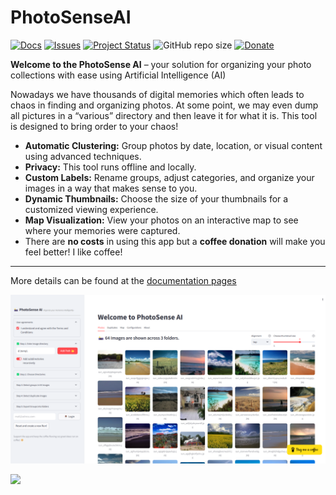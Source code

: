 # PhotoSenseAI

[![Docs](https://img.shields.io/badge/Sphinx-Docs-Green)](https://erdogant.github.io/PhotoSenseAI/)
[![Issues](https://img.shields.io/github/issues/erdogant/PhotoSenseAI.svg)](https://github.com/erdogant/PhotoSenseAI/issues)
[![Project Status](http://www.repostatus.org/badges/latest/active.svg)](http://www.repostatus.org/#active)
![GitHub repo size](https://img.shields.io/github/repo-size/erdogant/PhotoSenseAI)
[![Donate](https://img.shields.io/badge/Support%20this%20project-grey.svg?logo=github%20sponsors)](https://erdogant.github.io/PhotoSenseAI/pages/html/Documentation.html#)




**Welcome to the PhotoSense AI** – your solution for organizing your photo collections with ease using Artificial Intelligence (AI)

Nowadays we have thousands of digital memories which often leads to chaos in finding and organizing photos. At some point, we may even dump all pictures in a “various” directory and then leave it for what it is. This tool is designed to bring order to your chaos!

* **Automatic Clustering:** Group photos by date, location, or visual content using advanced techniques.
* **Privacy:** This tool runs offline and locally.
* **Custom Labels:** Rename groups, adjust categories, and organize your images in a way that makes sense to you.
* **Dynamic Thumbnails:** Choose the size of your thumbnails for a customized viewing experience.
* **Map Visualization:** View your photos on an interactive map to see where your memories were captured.
* There are **no costs** in using this app but a **coffee donation** will make you feel better! I like coffee!


---
More details can be found at the [documentation pages](https://erdogant.github.io/PhotoSenseAI/pages/html/index.html)

![PhotoSense Main](https://github.com/erdogant/PhotoSenseAI/blob/main/docs/figs/photosense_main.png)


<a href="https://www.buymeacoffee.com/erdogant"><img src="https://img.buymeacoffee.com/button-api/?text=Buy me a coffee&emoji=&slug=erdogant&button_colour=FFDD00&font_colour=000000&font_family=Cookie&outline_colour=000000&coffee_colour=ffffff" /></a>
